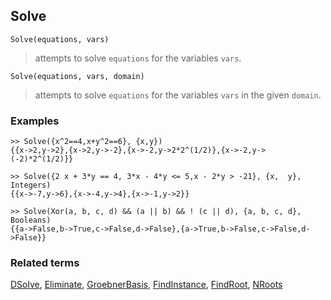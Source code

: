 ## Solve 

```
Solve(equations, vars)
```

> attempts to solve `equations` for the variables `vars`.

```
Solve(equations, vars, domain)
```

> attempts to solve `equations` for the variables `vars` in the given `domain`.

### Examples

```
>> Solve({x^2==4,x+y^2==6}, {x,y})
{{x->2,y->2},{x->2,y->-2},{x->-2,y->2*2^(1/2)},{x->-2,y->(-2)*2^(1/2)}}

>> Solve({2 x + 3*y == 4, 3*x - 4*y <= 5,x - 2*y > -21}, {x,  y}, Integers)
{{x->-7,y->6},{x->-4,y->4},{x->-1,y->2}}

>> Solve(Xor(a, b, c, d) && (a || b) && ! (c || d), {a, b, c, d}, Booleans)
{{a->False,b->True,c->False,d->False},{a->True,b->False,c->False,d->False}}
```

### Related terms 
[DSolve](DSolve.md), [Eliminate](Eliminate.md), [GroebnerBasis](GroebnerBasis.md), [FindInstance](FindInstance.md), [FindRoot](FindRoot.md), [NRoots](NRoots.md)